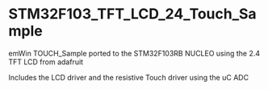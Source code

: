 # STM32F103_TFT_LCD_24_Touch_Sample
emWin TOUCH_Sample ported to the STM32F103RB NUCLEO using the 2.4 TFT LCD from adafruit

Includes the LCD driver and the resistive Touch driver using the uC ADC
